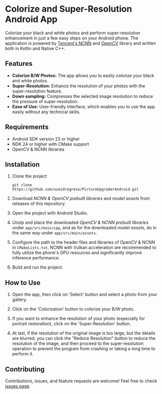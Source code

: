 # Colorize and Super-Resolution Android App

Colorize your black and white photos and perform super-resolution enhancement in just a few easy steps on your Android phone. The application is powered by [Tencent's NCNN](https://github.com/Tencent/ncnn) and [OpenCV](https://opencv.org/) library and written both in Kotlin and Native C++.

## Features

* **Colorize B/W Photos:** The app allows you to easily colorize your black and white photos.
* **Super-Resolution:** Enhance the resolution of your photos with the super-resolution feature.
* **Down sampling:** Compresses the selected image resolution to reduce the pressure of super-resolution.
* **Ease of Use:** User-friendly interface, which enables you to use the app easily without any technical skills.

## Requirements

* Android SDK version 23 or higher
* NDK 24 or higher with CMake support
* OpenCV & NCNN libraries

## Installation

1. Clone the project
    ```
    git clone https://github.com/uvoidregreso/PictureUpgraderAndroid.git
    ```
    
2. Download *NCNN & OpenCV prebuilt libraries* and *model assets* from releases of this repository.

3. Open the project with Android Studio.

4. Unzip and place the downloaded *OpenCV & NCNN prebuilt libraries* under `app/src/main/cpp`, and as for the downloaded *model assets*, do in the same way under `app/src/main/assets`.

5. Configure the path to the header files and libraries of OpenCV & NCNN in `CMakeLists.txt`. NCNN with Vulkan acceleration are recommended to fully utilize the phone's GPU resources and significantly improve inference performance.

6. Build and run the project.

## How to Use

1. Open the app, then click on 'Select' button and select a photo from your gallery.

2. Click on the 'Colorization' button to colorize your B/W photo.

3. If you want to enhance the resolution of your photo (especially for portrait restoration), click on the 'Super-Resolution' button.

4. At last, if the resolution of the original image is too large, but the details are blurred, you can click the "Reduce Resolution" button to reduce the resolution of the image, and then proceed to the super-resolution operation to prevent the program from crashing or taking a long time to perform it.

## Contributing

Contributions, issues, and feature requests are welcome! Feel free to check [issues page](https://github.com/voidregreso/PictureUpgraderAndroid/issues).
